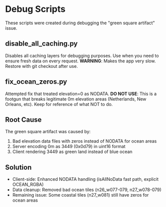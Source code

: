 # Debug Scripts

These scripts were created during debugging the "green square artifact" issue.

## disable_all_caching.py
Disables all caching layers for debugging purposes. Use when you need to ensure fresh data on every request.
**WARNING**: Makes the app very slow. Restore with git checkout after use.

## fix_ocean_zeros.py  
Attempted fix that treated elevation=0 as NODATA. 
**DO NOT USE**: This is a footgun that breaks legitimate 0m elevation areas (Netherlands, New Orleans, etc).
Keep for reference of what NOT to do.

## Root Cause
The green square artifact was caused by:
1. Bad elevation data files with zeros instead of NODATA for ocean areas
2. Server encoding 0m as 3449 (0x0d79) in uint16 format
3. Client rendering 3449 as green land instead of blue ocean

## Solution
- Client-side: Enhanced NODATA handling (isAllNoData fast path, explicit OCEAN_RGBA)
- Data cleanup: Removed bad ocean tiles (n26_w077-079, n27_w078-079)
- Remaining issue: Some coastal tiles (n27_w081) still have zeros for ocean areas